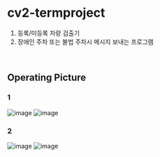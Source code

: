 # cv2-termproject
1. 등록/미등록 차량 검출기 
2. 장애인 주차 또는 불법 주차시 메시지 보내는 프로그램
<br />

## Operating Picture
### 1

![image](https://github.com/yujuhwan/cv2-termproject/assets/95038030/1f7fd35f-3bc1-45e8-b3f8-08d8d0cfceb5)
![image](https://github.com/yujuhwan/cv2-termproject/assets/95038030/70a78455-2415-4218-bc12-f3017237da8e)

### 2
![image](https://github.com/yujuhwan/cv2-termproject/assets/95038030/043dcdb5-4d62-4e7c-8f39-311e92eb0883)
![image](https://github.com/yujuhwan/cv2-termproject/assets/95038030/890534d2-addc-48de-9b68-79697da12b8c)
